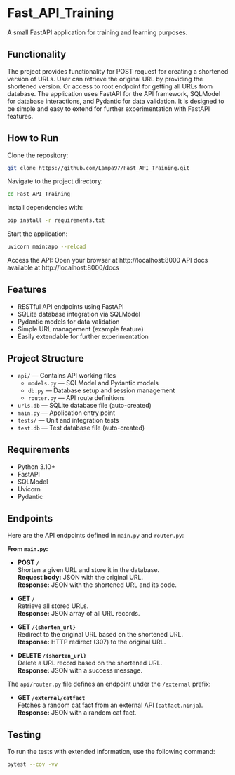 # Fast_API_Training

A small FastAPI application for training and learning purposes.

## Functionality
The project provides functionality for POST request for creating a shortened version of URLs.
User can retrieve the original URL by providing the shortened version. Or access to root endpoint for getting all URLs from database.
The application uses FastAPI for the API framework, SQLModel for database interactions, and Pydantic for data validation. It is designed to be simple and easy to extend for further experimentation with FastAPI features.

## How to Run
Clone the repository:

```bash
git clone https://github.com/Lampa97/Fast_API_Training.git
```

Navigate to the project directory:
```bash
cd Fast_API_Training
```
Install dependencies with:

```bash
pip install -r requirements.txt
```
Start the application:

```bash
uvicorn main:app --reload
```

Access the API:
Open your browser at http://localhost:8000
API docs available at http://localhost:8000/docs

## Features

- RESTful API endpoints using FastAPI
- SQLite database integration via SQLModel
- Pydantic models for data validation
- Simple URL management (example feature)
- Easily extendable for further experimentation

## Project Structure
- `api/` — Contains API working files
  - `models.py` — SQLModel and Pydantic models
  - `db.py` — Database setup and session management
  - `router.py` — API route definitions
- `urls.db` — SQLite database file (auto-created)
- `main.py` — Application entry point
- `tests/` — Unit and integration tests
- `test.db` — Test database file (auto-created)

## Requirements

- Python 3.10+
- FastAPI
- SQLModel
- Uvicorn
- Pydantic



## Endpoints

Here are the API endpoints defined in `main.py` and `router.py`:

**From `main.py`:**
- **POST `/`**  
  Shorten a given URL and store it in the database.  
  **Request body:** JSON with the original URL.  
  **Response:** JSON with the shortened URL and its code.

- **GET `/`**  
  Retrieve all stored URLs.  
  **Response:** JSON array of all URL records.

- **GET `/{shorten_url}`**  
  Redirect to the original URL based on the shortened URL.  
  **Response:** HTTP redirect (307) to the original URL.

- **DELETE `/{shorten_url}`**  
  Delete a URL record based on the shortened URL.  
  **Response:** JSON with a success message.

The `api/router.py` file defines an endpoint under the `/external` prefix:

- **GET `/external/catfact`**  
  Fetches a random cat fact from an external API (`catfact.ninja`).  
  **Response:** JSON with a random cat fact.

## Testing

To run the tests with extended information, use the following command:

```bash
pytest --cov -vv 
```